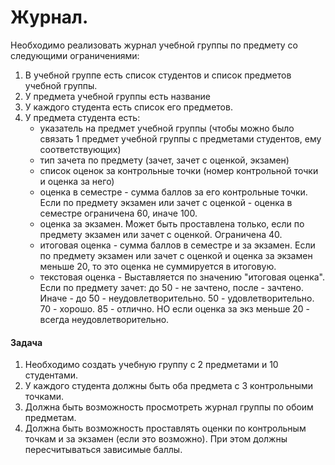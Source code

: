 Журнал.
==========

Необходимо реализовать журнал учебной группы по предмету со следующими ограничениями:
1) В учебной группе есть список студентов и список предметов учебной группы.
2) У предмета учебной группы есть название
3) У каждого студента есть список его предметов.
4) У предмета студента есть:
   - указатель на предмет учебной группы (чтобы можно было связать 1 предмет учебной группы с предметами студентов, ему соответствующих)
   - тип зачета по предмету (зачет, зачет с оценкой, экзамен)
   - список оценок за контрольные точки (номер контрольной точки и оценка за него)
   - оценка в семестре - сумма баллов за его контрольные точки. Если по предмету экзамен или зачет с оценкой - оценка в семестре ограничена 60, иначе 100.
   - оценка за экзамен. Может быть проставлена только, если по предмету экзамен или зачет с оценкой. Ограничена 40.
   - итоговая оценка - сумма баллов в семестре и за экзамен. Если по предмету экзамен или зачет с оценкой и оценка за экзамен меньше 20, то это оценка не суммируется в итоговую.
   - текстовая оценка - Выставляется по значению "итоговая оценка". 
    Если по предмету зачет: до 50 - не зачтено, после - зачтено.
    Иначе - до 50 - неудовлетворительно. 50 - удовлетворительно. 70 - хорошо. 85 - отлично. НО если оценка за экз меньше 20 - всегда неудовлетворительно.

#### Задача

1. Необходимо создать учебную группу с 2 предметами и 10 студентами.
2. У каждого студента должны быть оба предмета с 3 контрольными точками.
3. Должна быть возможность просмотреть журнал группы по обоим предметам.
4. Должна быть возможность проставлять оценки по контрольным точкам и за экзамен (если это возможно). При этом должны пересчитываться зависимые баллы.
